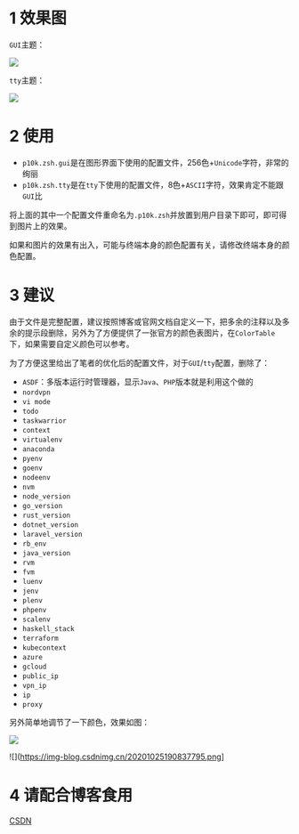 # 1 效果图

`GUI`主题：

![](https://img-blog.csdnimg.cn/20201025101325276.png?)

`tty`主题：

![](https://img-blog.csdnimg.cn/20201025101325221.png)

# 2 使用

- `p10k.zsh.gui`是在图形界面下使用的配置文件，256色+`Unicode`字符，非常的绚丽
- `p10k.zsh.tty`是在`tty`下使用的配置文件，8色+`ASCII`字符，效果肯定不能跟`GUI`比

将上面的其中一个配置文件重命名为`.p10k.zsh`并放置到用户目录下即可，即可得到图片上的效果。

如果和图片的效果有出入，可能与终端本身的颜色配置有关，请修改终端本身的颜色配置。

# 3 建议

由于文件是完整配置，建议按照博客或官网文档自定义一下，把多余的注释以及多余的提示段删除，另外为了方便提供了一张官方的颜色表图片，在`ColorTable`下，如果需要自定义颜色可以参考。

为了方便这里给出了笔者的优化后的配置文件，对于`GUI`/`tty`配置，删除了：

- `ASDF`：多版本运行时管理器，显示`Java`、`PHP`版本就是利用这个做的
- `nordvpn`
- `vi mode`
- `todo`
- `taskwarrior`
- `context`
- `virtualenv`
- `anaconda`
- `pyenv`
- `goenv`
- `nodeenv`
- `nvm`
- `node_version`
- `go_version`
- `rust_version`
- `dotnet_version`
- `laravel_version`
- `rb_env`
- `java_version`
- `rvm`
- `fvm`
- `luenv`
- `jenv`
- `plenv`
- `phpenv`
- `scalenv`
- `haskell_stack`
- `terraform`
- `kubecontext`
- `azure`
- `gcloud`
- `public_ip`
- `vpn_ip`
- `ip`
- `proxy`

另外简单地调节了一下颜色，效果如图：

![](https://img-blog.csdnimg.cn/20201025184301309.png)

![](https://img-blog.csdnimg.cn/20201025190837795.png]


# 4 请配合博客食用

[CSDN](https://blog.csdn.net/qq_27525611/article/details/109260917)
